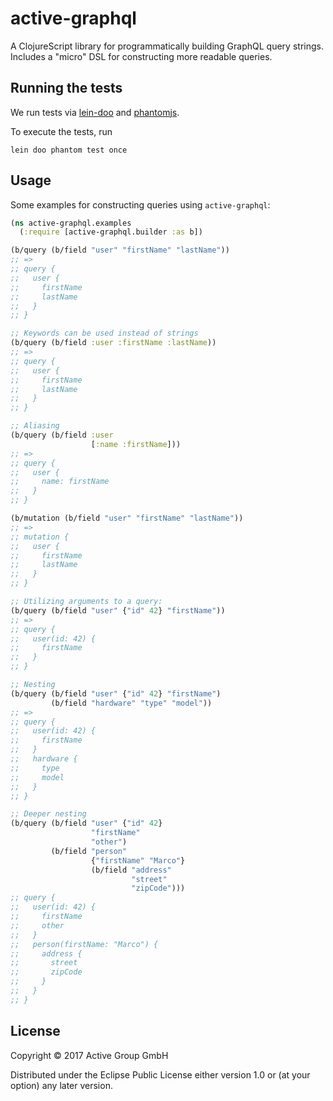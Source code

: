 # active-graphql

A ClojureScript library for programmatically building GraphQL query strings. Includes a "micro" DSL for constructing more readable queries.

## Running the tests

We run tests via [lein-doo](https://github.com/bensu/doo) and [phantomjs](https://phantomjs.org).

To execute the tests, run

```
lein doo phantom test once
```

## Usage

Some examples for constructing queries using `active-graphql`:

```Clojure
(ns active-graphql.examples
  (:require [active-graphql.builder :as b])

(b/query (b/field "user" "firstName" "lastName"))
;; =>
;; query {
;;   user {
;;     firstName
;;     lastName
;;   }
;; }

;; Keywords can be used instead of strings
(b/query (b/field :user :firstName :lastName))
;; =>
;; query {
;;   user {
;;     firstName
;;     lastName
;;   }
;; }

;; Aliasing
(b/query (b/field :user
                  [:name :firstName]))
;; =>
;; query {
;;   user {
;;     name: firstName
;;   }
;; }

(b/mutation (b/field "user" "firstName" "lastName"))
;; =>
;; mutation {
;;   user {
;;     firstName
;;     lastName
;;   }
;; }

;; Utilizing arguments to a query:
(b/query (b/field "user" {"id" 42} "firstName"))
;; =>
;; query {
;;   user(id: 42) {
;;     firstName
;;   }
;; }

;; Nesting
(b/query (b/field "user" {"id" 42} "firstName")
         (b/field "hardware" "type" "model"))
;; =>
;; query {
;;   user(id: 42) {
;;     firstName
;;   }
;;   hardware {
;;     type
;;     model
;;   }
;; }

;; Deeper nesting
(b/query (b/field "user" {"id" 42}
                  "firstName"
                  "other")
         (b/field "person"
                  {"firstName" "Marco"}
                  (b/field "address"
                           "street"
                           "zipCode")))
;; query {
;;   user(id: 42) {
;;     firstName
;;     other
;;   }
;;   person(firstName: "Marco") {
;;     address {
;;       street
;;       zipCode
;;     }
;;   }
;; }

```


## License

Copyright © 2017 Active Group GmbH

Distributed under the Eclipse Public License either version 1.0 or (at
your option) any later version.

